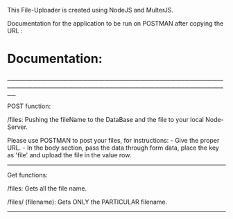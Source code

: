 This File-Uploader is created using NodeJS and MulterJS.

Documentation for the application to be run on POSTMAN after copying the URL : 
 
 <h1> Documentation: </h1>
 _______________________________________________________________________________________________________________________________________________________________

POST function: 
 
/files: Pushing the fileName to the DataBase and the file to your local Node-Server.

 Please use POSTMAN to post your files, 
      for instructions:
                     - Give the proper URL.
                     - In the body section, pass the data through form data, place the key as 'file' and upload the file in the value row.

______________________________________________________________________________________________________________________________________________

Get functions:

/files: Gets all the file name.

/files/ (filename): Gets ONLY the PARTICULAR filename.



________________________________________________________________________________________________________________________________________________________________
